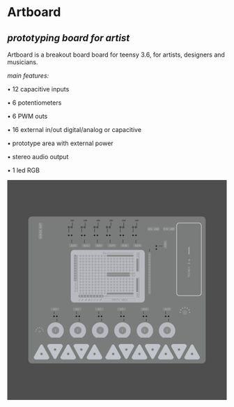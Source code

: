 
#   **Artboard**

## *prototyping board for artist*



Artboard is a breakout board board for teensy 3.6,  for artists, designers and musicians.



*main features:*


• 12 capacitive inputs

• 6 potentiometers

• 6  PWM outs

• 16 external in/out digital/analog or capacitive 

• prototype area with external power

• stereo audio output 

• 1 led RGB
 
 
 
 


![Drag Racing](https://github.com/frmurgia/Artboard_library/blob/master/arboard_board-01.png?raw=true)

